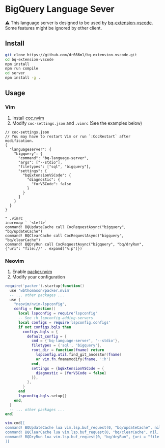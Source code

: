 # BigQuery Language Sever
⚠️ This language server is designed to be used by [bq-extension-vscode](https://github.com/dr666m1/bq-extension-vscode).
Some features might be ignored by other client.

## Install
```bash
git clone https://github.com/dr666m1/bq-extension-vscode.git
cd bq-extension-vscode
npm install
npm run compile
cd server
npm install -g .
```

## Usage
### Vim
1. Install [coc.nvim](https://github.com/neoclide/coc.nvim)
2. Modify `coc-settings.json` and `.vimrc` (See the examples below)

```jsonc
// coc-settings.json
// You may have to restart Vim or run `:CocRestart` after modification.
{
  "languageserver": {
    "bigquery": {
      "command": "bq-language-server",
      "args": ["--stdio"],
      "filetypes": ["sql", "bigquery"],
      "settings": {
        "bqExtensionVSCode": {
          "diagnostic": {
            "forVSCode": false
          }
        }
      }
    }
  }
}
```

```vim
" .vimrc
inoremap ` `<left>`
command! BQUpdateCache call CocRequestAsync("bigquery", "bq/updateCache")
command! BQClearCache call CocRequestAsync("bigquery", "bq/clearCache")
command! BQDryRun call CocRequestAsync("bigquery", "bq/dryRun", {"uri": "file://" . expand("%:p")})
```

### Neovim
1. Enable [packer.nvim](https://github.com/wbthomason/packer.nvim)
2. Modify your configuration

```lua
require('packer').startup(function()
  use 'wbthomason/packer.nvim'
  -- ... other packages ...
  use {
    "neovim/nvim-lspconfig",
    config = function()
      local lspconfig = require'lspconfig'
      -- See :h lspconfig-adding-servers
      local configs = require'lspconfig.configs'
      if not configs.bqls then
        configs.bqls = {
          default_config = {
            cmd = {'bq-language-server', '--stdio'},
            filetypes = {'sql', 'bigquery'},
            root_dir = function(fname) return
              lspconfig.util.find_git_ancestor(fname)
              or vim.fn.fnamemodify(fname, ':h')
            end,
            settings = {bqExtensionVSCode = {
              diagnostic = {forVSCode = false}
            }},
          },
        }
      end
      lspconfig.bqls.setup{}
    end,
  }
  -- ... other packages ...
end)

vim.cmd[[
command! BQUpdateCache lua vim.lsp.buf_request(0, "bq/updateCache", nil, function() end)
command! BQClearCache lua vim.lsp.buf_request(0, "bq/clearCache", nil, function() end)
command! BQDryRun lua vim.lsp.buf_request(0, "bq/dryRun", {uri = "file://" .. vim.fn.expand("%:p")}, function() end)
]]
```
